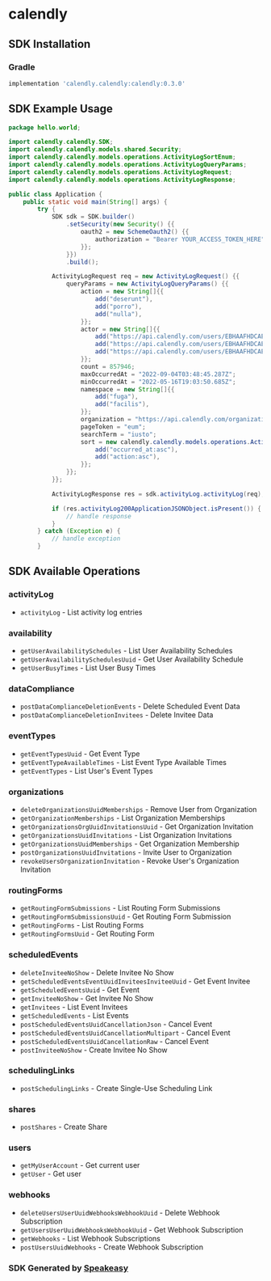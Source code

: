 # calendly

<!-- Start SDK Installation -->
## SDK Installation

### Gradle

```groovy
implementation 'calendly.calendly:calendly:0.3.0'
```
<!-- End SDK Installation -->

## SDK Example Usage
<!-- Start SDK Example Usage -->
```java
package hello.world;

import calendly.calendly.SDK;
import calendly.calendly.models.shared.Security;
import calendly.calendly.models.operations.ActivityLogSortEnum;
import calendly.calendly.models.operations.ActivityLogQueryParams;
import calendly.calendly.models.operations.ActivityLogRequest;
import calendly.calendly.models.operations.ActivityLogResponse;

public class Application {
    public static void main(String[] args) {
        try {
            SDK sdk = SDK.builder()
                .setSecurity(new Security() {{
                    oauth2 = new SchemeOauth2() {{
                        authorization = "Bearer YOUR_ACCESS_TOKEN_HERE";
                    }};
                }})
                .build();

            ActivityLogRequest req = new ActivityLogRequest() {{
                queryParams = new ActivityLogQueryParams() {{
                    action = new String[]{{
                        add("deserunt"),
                        add("porro"),
                        add("nulla"),
                    }};
                    actor = new String[]{{
                        add("https://api.calendly.com/users/EBHAAFHDCAEQTSEZ"),
                        add("https://api.calendly.com/users/EBHAAFHDCAEQTSEZ"),
                        add("https://api.calendly.com/users/EBHAAFHDCAEQTSEZ"),
                    }};
                    count = 857946;
                    maxOccurredAt = "2022-09-04T03:48:45.287Z";
                    minOccurredAt = "2022-05-16T19:03:50.685Z";
                    namespace = new String[]{{
                        add("fuga"),
                        add("facilis"),
                    }};
                    organization = "https://api.calendly.com/organizations/EBHAAFHDCAEQTSEZ";
                    pageToken = "eum";
                    searchTerm = "iusto";
                    sort = new calendly.calendly.models.operations.ActivityLogSortEnum[]{{
                        add("occurred_at:asc"),
                        add("action:asc"),
                    }};
                }};
            }};            

            ActivityLogResponse res = sdk.activityLog.activityLog(req);

            if (res.activityLog200ApplicationJSONObject.isPresent()) {
                // handle response
            }
        } catch (Exception e) {
            // handle exception
        }
```
<!-- End SDK Example Usage -->

<!-- Start SDK Available Operations -->
## SDK Available Operations


### activityLog

* `activityLog` - List activity log entries

### availability

* `getUserAvailabilitySchedules` - List User Availability Schedules
* `getUserAvailabilitySchedulesUuid` - Get User Availability Schedule
* `getUserBusyTimes` - List User Busy Times

### dataCompliance

* `postDataComplianceDeletionEvents` - Delete Scheduled Event Data
* `postDataComplianceDeletionInvitees` - Delete Invitee Data

### eventTypes

* `getEventTypesUuid` - Get Event Type
* `getEventTypeAvailableTimes` - List Event Type Available Times
* `getEventTypes` - List User's Event Types

### organizations

* `deleteOrganizationsUuidMemberships` - Remove User from Organization
* `getOrganizationMemberships` - List Organization Memberships
* `getOrganizationsOrgUuidInvitationsUuid` - Get Organization Invitation
* `getOrganizationsUuidInvitations` - List Organization Invitations
* `getOrganizationsUuidMemberships` - Get Organization Membership
* `postOrganizationsUuidInvitations` - Invite User to Organization
* `revokeUsersOrganizationInvitation` - Revoke User's Organization Invitation

### routingForms

* `getRoutingFormSubmissions` - List Routing Form Submissions
* `getRoutingFormSubmissionsUuid` - Get Routing Form Submission
* `getRoutingForms` - List Routing Forms
* `getRoutingFormsUuid` - Get Routing Form

### scheduledEvents

* `deleteInviteeNoShow` - Delete Invitee No Show
* `getScheduledEventsEventUuidInviteesInviteeUuid` - Get Event Invitee
* `getScheduledEventsUuid` - Get Event
* `getInviteeNoShow` - Get Invitee No Show
* `getInvitees` - List Event Invitees
* `getScheduledEvents` - List Events
* `postScheduledEventsUuidCancellationJson` - Cancel Event
* `postScheduledEventsUuidCancellationMultipart` - Cancel Event
* `postScheduledEventsUuidCancellationRaw` - Cancel Event
* `postInviteeNoShow` - Create Invitee No Show

### schedulingLinks

* `postSchedulingLinks` - Create Single-Use Scheduling Link

### shares

* `postShares` - Create Share

### users

* `getMyUserAccount` - Get current user
* `getUser` - Get user

### webhooks

* `deleteUsersUserUuidWebhooksWebhookUuid` - Delete Webhook Subscription
* `getUsersUserUuidWebhooksWebhookUuid` - Get Webhook Subscription
* `getWebhooks` - List Webhook Subscriptions
* `postUsersUuidWebhooks` - Create Webhook Subscription
<!-- End SDK Available Operations -->

### SDK Generated by [Speakeasy](https://docs.speakeasyapi.dev/docs/using-speakeasy/client-sdks)
